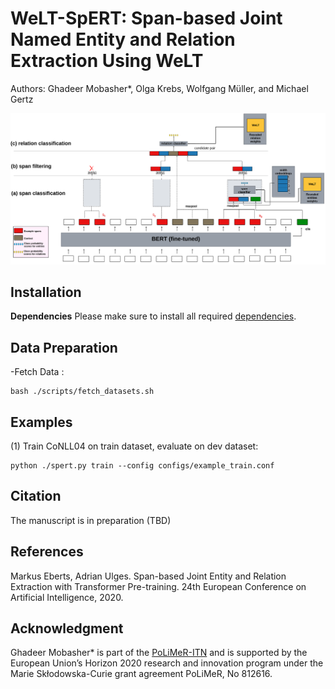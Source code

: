 # WeLT-SpERT: Span-based Joint Named Entity and Relation Extraction Using WeLT
Authors: Ghadeer Mobasher*, Olga Krebs, Wolfgang Müller, and Michael Gertz 

![WeLT-SpERT Architecture](SpERT-WeLT.png)

## Installation 
**Dependencies**
Please make sure to install all required [dependencies](https://github.com/mobashgr/WeLT-SpERT/blob/main/requirements.txt).

## Data Preparation
-Fetch Data :
 ```
bash ./scripts/fetch_datasets.sh
```
## Examples
(1) Train CoNLL04 on train dataset, evaluate on dev dataset:
```
python ./spert.py train --config configs/example_train.conf
```

 ## Citation
 The manuscript is in preparation (TBD)

## References
Markus Eberts, Adrian Ulges. Span-based Joint Entity and Relation Extraction with Transformer Pre-training. 24th European Conference on Artificial Intelligence, 2020.

## Acknowledgment
Ghadeer Mobasher* is part of the [PoLiMeR-ITN](http://polimer-itn.eu/) and is supported by the European Union’s Horizon 2020 research and innovation program under the Marie Skłodowska-Curie grant agreement PoLiMeR, No 812616.
